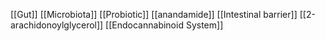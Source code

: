 [[Gut]]
[[Microbiota]]
[[Probiotic]]
[[anandamide]]
[[Intestinal barrier]]
[[2-arachidonoylglycerol]]
[[Endocannabinoid System]]
